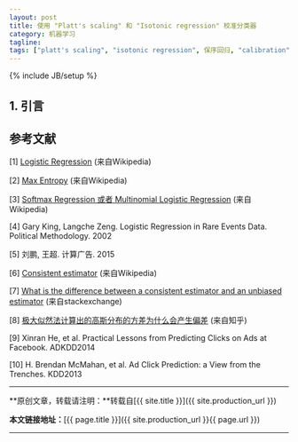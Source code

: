 ```yaml
---
layout: post
title: 使用 "Platt's scaling" 和 "Isotonic regression" 校准分类器
category: 机器学习
tagline: 
tags: ["platt's scaling", "isotonic regression", 保序回归, "calibration", 校准]
---
```

{% include JB/setup %}

## 1. 引言


## 参考文献

[1] [Logistic Regression](https://en.wikipedia.org/wiki/Logistic_regression) (来自Wikipedia)

[2] [Max Entropy](https://en.wikipedia.org/wiki/Maximum_entropy_probability_distribution) (来自Wikipedia)

[3] [Softmax Regression 或者 Multinomial Logistic Regression](https://en.wikipedia.org/wiki/Multinomial_logistic_regression) (来自Wikipedia)

[4] Gary King, Langche Zeng. Logistic Regression in Rare Events Data. Political Methodology. 2002

[5] 刘鹏, 王超. 计算广告. 2015

[6] [Consistent estimator](https://en.wikipedia.org/wiki/Consistent_estimator) (来自Wikipedia)

[7] [What is the difference between a consistent estimator and an unbiased estimator](http://stats.stackexchange.com/questions/31036/what-is-the-difference-between-a-consistent-estimator-and-an-unbiased-estimator) (来自stackexchange)

[8] [极大似然法计算出的高斯分布的方差为什么会产生偏差](https://www.zhihu.com/question/28751472) (来自知乎)

[9] Xinran He, et al. Practical Lessons from Predicting Clicks on Ads at Facebook. ADKDD2014

[10] H. Brendan McMahan, et al. Ad Click Prediction: a View from the Trenches. KDD2013

* * *

**原创文章，转载请注明：**转载自[{{ site.title }}]({{ site.production_url }})

**本文链接地址：**[{{ page.title }}]({{ site.production_url }}{{ page.url }})

* * *
